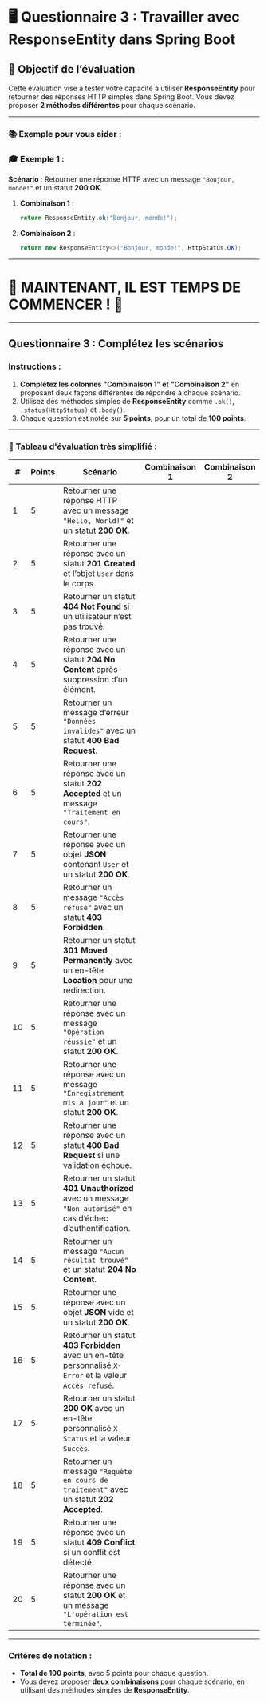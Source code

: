 # 🖥️ **Questionnaire 3  : Travailler avec ResponseEntity dans Spring Boot**

## 🎯 Objectif de l’évaluation  
Cette évaluation vise à tester votre capacité à utiliser **ResponseEntity** pour retourner des réponses HTTP simples dans Spring Boot. Vous devez proposer **2 méthodes différentes** pour chaque scénario.

---

### 📚 **Exemple pour vous aider** :

### 🎓 **Exemple 1** :  
**Scénario** : Retourner une réponse HTTP avec un message `"Bonjour, monde!"` et un statut **200 OK**. 

1. **Combinaison 1** :
   ```java
   return ResponseEntity.ok("Bonjour, monde!");
   ```

2. **Combinaison 2** :
   ```java
   return new ResponseEntity<>("Bonjour, monde!", HttpStatus.OK);
   ```

---

# 🚀 **MAINTENANT, IL EST TEMPS DE COMMENCER !** 🎯

---

## **Questionnaire 3** : Complétez les scénarios

### Instructions :

1. **Complétez les colonnes "Combinaison 1" et "Combinaison 2"** en proposant deux façons différentes de répondre à chaque scénario.
2. Utilisez des méthodes simples de **ResponseEntity** comme `.ok()`, `.status(HttpStatus)` et `.body()`.
3. Chaque question est notée sur **5 points**, pour un total de **100 points**.

---

### 📝 Tableau d'évaluation très simplifié :

| **#** | **Points** | **Scénario**                                                                                           | **Combinaison 1**                                               | **Combinaison 2**                                               |
|-------|------------|--------------------------------------------------------------------------------------------------------|----------------------------------------------------------------|----------------------------------------------------------------|
| 1     | 5          | Retourner une réponse HTTP avec un message `"Hello, World!"` et un statut **200 OK**.                   |                                                                |                                                                |
| 2     | 5          | Retourner une réponse avec un statut **201 Created** et l’objet `User` dans le corps.                   |                                                                |                                                                |
| 3     | 5          | Retourner un statut **404 Not Found** si un utilisateur n’est pas trouvé.                               |                                                                |                                                                |
| 4     | 5          | Retourner une réponse avec un statut **204 No Content** après suppression d’un élément.                 |                                                                |                                                                |
| 5     | 5          | Retourner un message d’erreur `"Données invalides"` avec un statut **400 Bad Request**.                 |                                                                |                                                                |
| 6     | 5          | Retourner une réponse avec un statut **202 Accepted** et un message `"Traitement en cours"`.            |                                                                |                                                                |
| 7     | 5          | Retourner une réponse avec un objet **JSON** contenant `User` et un statut **200 OK**.                  |                                                                |                                                                |
| 8     | 5          | Retourner un message `"Accès refusé"` avec un statut **403 Forbidden**.                                 |                                                                |                                                                |
| 9     | 5          | Retourner un statut **301 Moved Permanently** avec un en-tête **Location** pour une redirection.        |                                                                |                                                                |
| 10    | 5          | Retourner une réponse avec un message `"Opération réussie"` et un statut **200 OK**.                    |                                                                |                                                                |
| 11    | 5          | Retourner une réponse avec un message `"Enregistrement mis à jour"` et un statut **200 OK**.            |                                                                |                                                                |
| 12    | 5          | Retourner une réponse avec un statut **400 Bad Request** si une validation échoue.                      |                                                                |                                                                |
| 13    | 5          | Retourner un statut **401 Unauthorized** avec un message `"Non autorisé"` en cas d’échec d’authentification. |                                                                |                                                                |
| 14    | 5          | Retourner un message `"Aucun résultat trouvé"` et un statut **204 No Content**.                        |                                                                |                                                                |
| 15    | 5          | Retourner une réponse avec un objet **JSON** vide et un statut **200 OK**.                              |                                                                |                                                                |
| 16    | 5          | Retourner un statut **403 Forbidden** avec un en-tête personnalisé `X-Error` et la valeur `Accès refusé`. |                                                                |                                                                |
| 17    | 5          | Retourner un statut **200 OK** avec un en-tête personnalisé `X-Status` et la valeur `Succès`.           |                                                                |                                                                |
| 18    | 5          | Retourner un message `"Requête en cours de traitement"` avec un statut **202 Accepted**.               |                                                                |                                                                |
| 19    | 5          | Retourner une réponse avec un statut **409 Conflict** si un conflit est détecté.                        |                                                                |                                                                |
| 20    | 5          | Retourner une réponse avec un statut **200 OK** et un message `"L'opération est terminée"`.            |                                                                |                                                                |

---

### **Critères de notation** :

- **Total de 100 points**, avec 5 points pour chaque question.
- Vous devez proposer **deux combinaisons** pour chaque scénario, en utilisant des méthodes simples de **ResponseEntity**.
